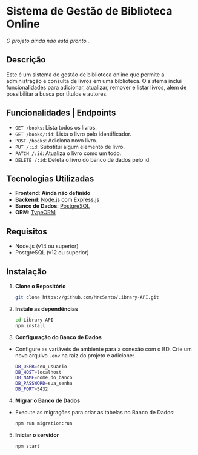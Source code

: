 # Sistema de Gestão de Biblioteca Online

*O projeto ainda não está pronto...*

## Descrição

Este é um sistema de gestão de biblioteca online que permite a administração e consulta de livros em uma biblioteca. O sistema inclui funcionalidades para adicionar, atualizar, remover e listar livros, além de possibilitar a busca por títulos e autores.

## Funcionalidades | Endpoints

- ```GET /books```: Lista todos os livros.
- ```GET /books/:id```: Lista o livro pelo identificador.
- ```POST /books```: Adiciona novo livro.
- ```PUT /:id```: Substitui algum elemento de livro.
- ```PATCH /:id```: Atualiza o livro como um todo.
- ```DELETE /:id```: Deleta o livro do banco de dados pelo id.

## Tecnologias Utilizadas

- **Frontend**: **Ainda não definido**
- **Backend**: [Node.js](https://nodejs.org/) com [Express.js](https://expressjs.com/)
- **Banco de Dados**: [PostgreSQL](https://www.postgresql.org/)
- **ORM**: [TypeORM](https://typeorm.io/)

## Requisitos

- Node.js (v14 ou superior)
- PostgreSQL (v12 ou superior)

## Instalação

1. **Clone o Repositório**

   ```bash
   git clone https://github.com/MrcSanto/Library-API.git

2. **Instale as dependências**

    ```bash
    cd Library-API
    npm install

3. **Configuração do Banco de Dados**
- Configure as variáveis de ambiente para a conexão com o BD. Crie um novo arquivo ```.env``` na raiz do projeto e adicione:
    ```bash
    DB_USER=seu_usuario
    DB_HOST=localhost
    DB_NAME=nome_do_banco
    DB_PASSWORD=sua_senha
    DB_PORT=5432

4. **Migrar o Banco de Dados**
- Execute as migrações para criar as tabelas no Banco de Dados:
    ```bash
    npm run migration:run

5. **Iniciar o servidor**

    ```bash
    npm start
